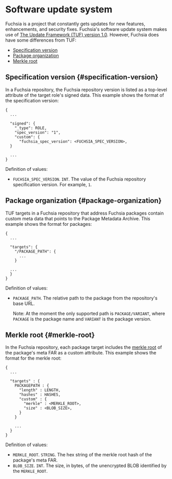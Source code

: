 # Software update system

Fuchsia is a project that constantly gets updates for new features, enhancements,
and security fixes. Fuchsia's software update system makes use of
[The Update Framework (TUF) version 1.0](https://github.com/theupdateframework/specification/blob/HEAD/tuf-spec.md).
However, Fuchsia does have some differences from TUF:

* [Specification version](#specification-version)
* [Package organization](#package-organization)
* [Merkle root](#merkle-root)

## Specification version {#specification-version}

In a Fuchsia repository, the Fuchsia repository version is listed as a
top-level attribute of the target role's signed data. This example shows
the format of the specification version:

```
{
  ...

  "signed": {
    "_type": ROLE,
    "spec_version": "1",
    "custom": {
      "fuchsia_spec_version": <FUCHSIA_SPEC_VERSION>,
  }

  ...
}
```

Definition of values:

* `FUCHSIA_SPEC_VERSION`. `INT`. The value of the Fuchsia repository specification
  version. For example, `1`.

## Package organization {#package-organization}

TUF targets in a Fuchsia repository that address Fuchsia packages contain custom
meta data that points to the Package Metadata Archive. This example shows the
format for packages:

```
{
  ...

  "targets": {
    "/PACKAGE_PATH": {
      ...
    }

  ...
  }
}
```

Definition of values:

* `PACKAGE_PATH`. The relative path to the package from the repository's
  base URL.

  Note: At the moment the only supported path is `PACKAGE/VARIANT`, where
  `PACKAGE` is the package name and `VARIANT` is the package version.

## Merkle root {#merkle-root}

In the Fuchsia repository, each package target includes the
[merkle root](/docs/concepts/packages/merkleroot.md) of the package's meta FAR as a custom attribute.
This example shows the format for the merkle root:

```
{
  ...

  "targets" : {
    PACKAGEPATH : {
      "length" : LENGTH,
      "hashes" : HASHES,
      "custom" : {
        "merkle" : <MERKLE_ROOT>,
        "size" : <BLOB_SIZE>,
      }
    }

    ...
  }
}
```

Definition of values:

* `MERKLE_ROOT`. `STRING`. The hex string of the merkle root hash of the package's
  meta FAR.
* `BLOB_SIZE`. `INT`. The size, in bytes, of the unencrypted BLOB identified by the `MERKLE_ROOT`.

